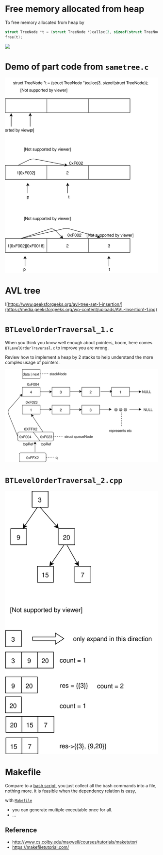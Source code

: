 # Free memory allocated from heap
To free memory allocated from heap by 
```c
struct TreeNode *t = (struct TreeNode *)calloc(3, sizeof(struct TreeNode));
free(t);
```

![](https://www.geeksforgeeks.org/wp-content/uploads/Free-function-in-c.png)

# Demo of part code from `sametree.c`
![](TreeNode.svg)

# AVL tree
![https://www.geeksforgeeks.org/avl-tree-set-1-insertion/](https://media.geeksforgeeks.org/wp-content/uploads/AVL-Insertion1-1.jpg)


# `BTLevelOrderTraversal_1.c`
When you think you know well enough about pointers, boom, here comes `BTLevelOrderTraversal.c` to improve you are wrong.

Review how to implement a heap by 2 stacks to help understand the more complex usage of pointers.

![](../../figures/implementAHeap.svg)

# `BTLevelOrderTraversal_2.cpp`
![](../../figures/levelOrderTraversal.svg)

# Makefile
Compare to a [bash script](generateABST.sh), you just collect all the bash commands into a file, nothing more. it is feasible when the dependency relation is easy,

with [`Makefile`](Makefile)
* you can generate multiple executable once for all.
* ...

## Reference
* http://www.cs.colby.edu/maxwell/courses/tutorials/maketutor/
* https://makefiletutorial.com/